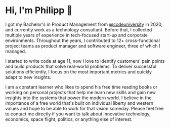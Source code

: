# Hi, I'm Philipp 👋

I got my Bachelor's in Product Management from [@codeuniversity](https://github.com/codeuniversity) in 2020, and currently work as a technology consultant. Before that, I collected multiple years of experience in tech-focused start-up and corporate environments. Throughout the years, I contributed to 12+ cross-functional project teams as product manager and software engineer, three of which I managed.

I started to write code at age 11, now I love to identify customers’ pain points and build products that solve real-world problems. To deliver successful solutions efficiently, I focus on the most important metrics and quickly adapt to new insights.  

I am a constant learner who likes to spend his free time reading books or working on personal projects that help me learn new skills and gain new insights into the systems that power the modern world. I believe in the importance of a free world that's built on individual liberty and western values and hope to be able to work for that vision someday. Please feel free to contact me directly if you want to talk about innovative technology, economics, space flight, politics, or anything else of interest.
